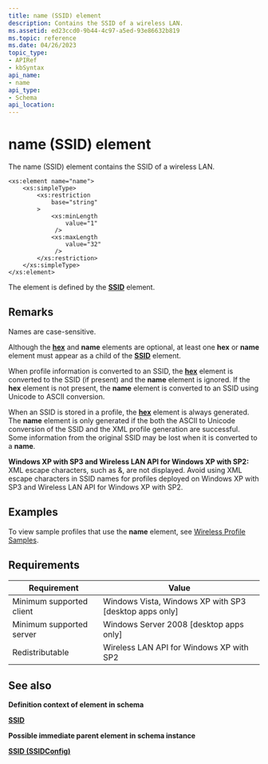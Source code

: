 ```yaml
---
title: name (SSID) element
description: Contains the SSID of a wireless LAN.
ms.assetid: ed23ccd0-9b44-4c97-a5ed-93e86632b819
ms.topic: reference
ms.date: 04/26/2023
topic_type: 
- APIRef
- kbSyntax
api_name: 
- name
api_type: 
- Schema
api_location: 
---
```


# name (SSID) element

The name (SSID) element contains the SSID of a wireless LAN.

``` syntax
<xs:element name="name">
    <xs:simpleType>
        <xs:restriction
            base="string"
        >
            <xs:minLength
                value="1"
             />
            <xs:maxLength
                value="32"
             />
        </xs:restriction>
    </xs:simpleType>
</xs:element>
```

The element is defined by the [**SSID**](wlan-profileschema-ssid-ssidconfig-element.md) element.

## Remarks

Names are case-sensitive.

Although the [**hex**](wlan-profileschema-hex-ssid-element.md) and **name** elements are optional, at least one **hex** or **name** element must appear as a child of the [**SSID**](wlan-profileschema-ssid-ssidconfig-element.md) element.

When profile information is converted to an SSID, the [**hex**](wlan-profileschema-hex-ssid-element.md) element is converted to the SSID (if present) and the **name** element is ignored. If the **hex** element is not present, the **name** element is converted to an SSID using Unicode to ASCII conversion.

When an SSID is stored in a profile, the [**hex**](wlan-profileschema-hex-ssid-element.md) element is always generated. The **name** element is only generated if the both the ASCII to Unicode conversion of the SSID and the XML profile generation are successful. Some information from the original SSID may be lost when it is converted to a **name**.

**Windows XP with SP3 and Wireless LAN API for Windows XP with SP2:** XML escape characters, such as &, are not displayed. Avoid using XML escape characters in SSID names for profiles deployed on Windows XP with SP3 and Wireless LAN API for Windows XP with SP2.

## Examples

To view sample profiles that use the **name** element, see [Wireless Profile Samples](wireless-profile-samples.md).

## Requirements

| Requirement | Value |
|-------------------------------------|---------------------------------------------------------------------|
| Minimum supported client<br/> | Windows Vista, Windows XP with SP3 \[desktop apps only\]<br/> |
| Minimum supported server<br/> | Windows Server 2008 \[desktop apps only\]<br/>                |
| Redistributable<br/>          | Wireless LAN API for Windows XP with SP2<br/>                 |

## See also

<dl> <dt>

**Definition context of element in schema**
</dt> <dt>

[**SSID**](wlan-profileschema-ssid-ssidconfig-element.md)
</dt> <dt>

**Possible immediate parent element in schema instance**
</dt> <dt>

[**SSID (SSIDConfig)**](wlan-profileschema-ssid-ssidconfig-element.md)
</dt> </dl>
